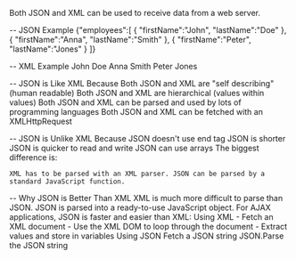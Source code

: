 Both JSON and XML can be used to receive data from a web server.

--
JSON Example
{"employees":[
  { "firstName":"John", "lastName":"Doe" },
  { "firstName":"Anna", "lastName":"Smith" },
  { "firstName":"Peter", "lastName":"Jones" }
]}

--
XML Example
<employees>
  <employee>
    <firstName>John</firstName> <lastName>Doe</lastName>
  </employee>
  <employee>
    <firstName>Anna</firstName> <lastName>Smith</lastName>
  </employee>
  <employee>
    <firstName>Peter</firstName> <lastName>Jones</lastName>
  </employee>
</employees>

--
JSON is Like XML Because
    Both JSON and XML are "self describing" (human readable)
    Both JSON and XML are hierarchical (values within values)
    Both JSON and XML can be parsed and used by lots of programming languages
    Both JSON and XML can be fetched with an XMLHttpRequest

--
JSON is Unlike XML Because
    JSON doesn't use end tag
    JSON is shorter
    JSON is quicker to read and write
    JSON can use arrays
    The biggest difference is:

    XML has to be parsed with an XML parser. JSON can be parsed by a standard JavaScript function.

--
Why JSON is Better Than XML
    XML is much more difficult to parse than JSON.
    JSON is parsed into a ready-to-use JavaScript object.
    For AJAX applications, JSON is faster and easier than XML:
        Using XML
            - Fetch an XML document
            - Use the XML DOM to loop through the document
            - Extract values and store in variables
    Using JSON
        Fetch a JSON string
        JSON.Parse the JSON string